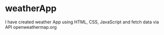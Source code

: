 # weatherApp
I have created weather App using HTML, CSS, JavaScript and fetch data via API openweathermap.org
